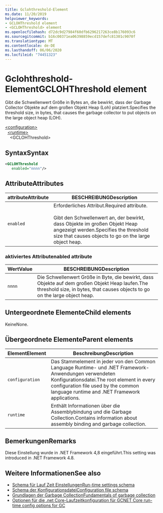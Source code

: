 ```yaml
---
title: Gclohthreshold-Element
ms.date: 11/20/2019
helpviewer_keywords:
- GCLOHThreshold element
- <GCLOHThreshold> element
ms.openlocfilehash: d72dc9d27984f60dfb6296217263ce8b176093c6
ms.sourcegitcommit: b16c00371ea06398859ecd157defc81301c9070f
ms.translationtype: MT
ms.contentlocale: de-DE
ms.lasthandoff: 06/06/2020
ms.locfileid: "74451323"
---
```

# <a name="gclohthreshold-element"></a><span data-ttu-id="d2048-102">Gclohthreshold-Element</span><span class="sxs-lookup"><span data-stu-id="d2048-102">GCLOHThreshold element</span></span>

<span data-ttu-id="d2048-103">Gibt die Schwellenwert Größe in Bytes an, die bewirkt, dass der Garbage Collector Objekte auf dem großen Objekt Heap (Loh) platziert.</span><span class="sxs-lookup"><span data-stu-id="d2048-103">Specifies the threshold size, in bytes, that causes the garbage collector to put objects on the large object heap (LOH).</span></span>

[\<configuration>](../configuration-element.md)\
&nbsp;&nbsp;[\<runtime>](runtime-element.md)\
&nbsp;&nbsp;&nbsp;&nbsp;\<GCLOHThreshold>

## <a name="syntax"></a><span data-ttu-id="d2048-104">Syntax</span><span class="sxs-lookup"><span data-stu-id="d2048-104">Syntax</span></span>

```xml
<GCLOHThreshold
   enabled="nnnn"/>
```

## <a name="attributes"></a><span data-ttu-id="d2048-105">Attribute</span><span class="sxs-lookup"><span data-stu-id="d2048-105">Attributes</span></span>

|<span data-ttu-id="d2048-106">attribute</span><span class="sxs-lookup"><span data-stu-id="d2048-106">Attribute</span></span>|<span data-ttu-id="d2048-107">BESCHREIBUNG</span><span class="sxs-lookup"><span data-stu-id="d2048-107">Description</span></span>|
|---------------|-----------------|
|`enabled`|<span data-ttu-id="d2048-108">Erforderliches Attribut.</span><span class="sxs-lookup"><span data-stu-id="d2048-108">Required attribute.</span></span><br /><br /><span data-ttu-id="d2048-109">Gibt den Schwellenwert an, der bewirkt, dass Objekte im großen Objekt Heap angezeigt werden.</span><span class="sxs-lookup"><span data-stu-id="d2048-109">Specifies the threshold size that causes objects to go on the large object heap.</span></span>|

### <a name="enabled-attribute"></a><span data-ttu-id="d2048-110">aktiviertes Attribut</span><span class="sxs-lookup"><span data-stu-id="d2048-110">enabled attribute</span></span>

|<span data-ttu-id="d2048-111">Wert</span><span class="sxs-lookup"><span data-stu-id="d2048-111">Value</span></span>|<span data-ttu-id="d2048-112">BESCHREIBUNG</span><span class="sxs-lookup"><span data-stu-id="d2048-112">Description</span></span>|
|-----------|-----------------|
|`nnnn`|<span data-ttu-id="d2048-113">Die Schwellenwert Größe in Byte, die bewirkt, dass Objekte auf dem großen Objekt Heap laufen.</span><span class="sxs-lookup"><span data-stu-id="d2048-113">The threshold size, in bytes, that causes objects to go on the large object heap.</span></span>|

## <a name="child-elements"></a><span data-ttu-id="d2048-114">Untergeordnete Elemente</span><span class="sxs-lookup"><span data-stu-id="d2048-114">Child elements</span></span>

<span data-ttu-id="d2048-115">Keine</span><span class="sxs-lookup"><span data-stu-id="d2048-115">None.</span></span>

## <a name="parent-elements"></a><span data-ttu-id="d2048-116">Übergeordnete Elemente</span><span class="sxs-lookup"><span data-stu-id="d2048-116">Parent elements</span></span>

|<span data-ttu-id="d2048-117">Element</span><span class="sxs-lookup"><span data-stu-id="d2048-117">Element</span></span>|<span data-ttu-id="d2048-118">Beschreibung</span><span class="sxs-lookup"><span data-stu-id="d2048-118">Description</span></span>|
|-------------|-----------------|
|`configuration`|<span data-ttu-id="d2048-119">Das Stammelement in jeder von den Common Language Runtime- und .NET Framework-Anwendungen verwendeten Konfigurationsdatei.</span><span class="sxs-lookup"><span data-stu-id="d2048-119">The root element in every configuration file used by the common language runtime and .NET Framework applications.</span></span>|
|`runtime`|<span data-ttu-id="d2048-120">Enthält Informationen über die Assemblybindung und die Garbage Collection.</span><span class="sxs-lookup"><span data-stu-id="d2048-120">Contains information about assembly binding and garbage collection.</span></span>|

## <a name="remarks"></a><span data-ttu-id="d2048-121">Bemerkungen</span><span class="sxs-lookup"><span data-stu-id="d2048-121">Remarks</span></span>

<span data-ttu-id="d2048-122">Diese Einstellung wurde in .NET Framework 4,8 eingeführt.</span><span class="sxs-lookup"><span data-stu-id="d2048-122">This setting was introduced in .NET Framework 4.8.</span></span>

## <a name="see-also"></a><span data-ttu-id="d2048-123">Weitere Informationen</span><span class="sxs-lookup"><span data-stu-id="d2048-123">See also</span></span>

- [<span data-ttu-id="d2048-124">Schema für Lauf Zeit Einstellungen</span><span class="sxs-lookup"><span data-stu-id="d2048-124">Run-time settings schema</span></span>](index.md)
- [<span data-ttu-id="d2048-125">Schema der Konfigurationsdatei</span><span class="sxs-lookup"><span data-stu-id="d2048-125">Configuration file schema</span></span>](../index.md)
- [<span data-ttu-id="d2048-126">Grundlagen der Garbage Collection</span><span class="sxs-lookup"><span data-stu-id="d2048-126">Fundamentals of garbage collection</span></span>](../../../../standard/garbage-collection/fundamentals.md)
- [<span data-ttu-id="d2048-127">Optionen für die .net Core-Laufzeitkonfiguration für GC</span><span class="sxs-lookup"><span data-stu-id="d2048-127">NET Core run-time config options for GC</span></span>](../../../../core/run-time-config/garbage-collector.md)
